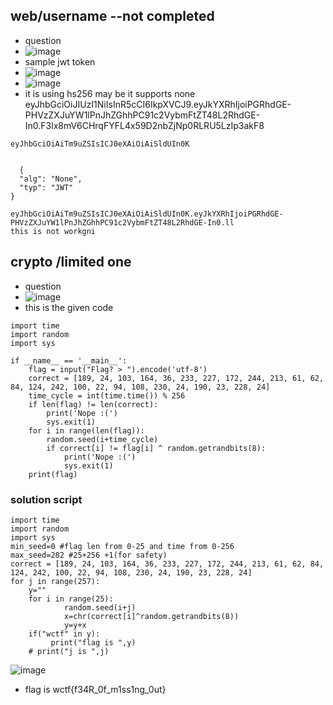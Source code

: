 ## web/username  --not completed
- question
- ![image](https://github.com/m0wn1ka/ctf_writeups/assets/127676379/5d1faee1-8209-476c-b1a0-4ad79f6e2572)
- sample jwt token
- ![image](https://github.com/m0wn1ka/ctf_writeups/assets/127676379/44b60a25-ddd7-40d1-a690-94de02c832d1)
- ![image](https://github.com/m0wn1ka/ctf_writeups/assets/127676379/0bb5e6e3-5677-4db7-9ced-5fbd4849299d)
- it is using hs256 may be it supports none
eyJhbGciOiJIUzI1NiIsInR5cCI6IkpXVCJ9.eyJkYXRhIjoiPGRhdGE-PHVzZXJuYW1lPnJhZGhhPC91c2VybmFtZT48L2RhdGE-In0.F3lx8mV6CHrqFYFL4x59D2nbZjNp0RLRU5LzIp3akF8
```
eyJhbGciOiAiTm9uZSIsICJ0eXAiOiAiSldUIn0K


  {
  "alg": "None",
  "typ": "JWT"
}

eyJhbGciOiAiTm9uZSIsICJ0eXAiOiAiSldUIn0K.eyJkYXRhIjoiPGRhdGE-PHVzZXJuYW1lPnJhZGhhPC91c2VybmFtZT48L2RhdGE-In0.ll
this is not workgni
```
## crypto /limited one
- question
- ![image](https://github.com/m0wn1ka/ctf_writeups/assets/127676379/bcdbb3db-91d6-4dd5-b6ac-606925ab58ca)
- this is the given code
```
import time
import random
import sys

if __name__ == '__main__':
    flag = input("Flag? > ").encode('utf-8')
    correct = [189, 24, 103, 164, 36, 233, 227, 172, 244, 213, 61, 62, 84, 124, 242, 100, 22, 94, 108, 230, 24, 190, 23, 228, 24]
    time_cycle = int(time.time()) % 256
    if len(flag) != len(correct):
        print('Nope :(')
        sys.exit(1)
    for i in range(len(flag)):
        random.seed(i+time_cycle)
        if correct[i] != flag[i] ^ random.getrandbits(8):
            print('Nope :(')
            sys.exit(1)
    print(flag)

```
### solution script
```
import time
import random
import sys
min_seed=0 #flag len from 0-25 and time from 0-256
max_seed=282 #25+256 +1(for safety)
correct = [189, 24, 103, 164, 36, 233, 227, 172, 244, 213, 61, 62, 84, 124, 242, 100, 22, 94, 108, 230, 24, 190, 23, 228, 24]
for j in range(257):  
    y=""
    for i in range(25):
            random.seed(i+j)
            x=chr(correct[i]^random.getrandbits(8))
            y=y+x
    if("wctf" in y):
         print("flag is ",y)
    # print("j is ",j)
```
![image](https://github.com/m0wn1ka/ctf_writeups/assets/127676379/7f6061b5-251a-4c5d-bd4f-290c28fc2f5a)
- flag is  wctf{f34R_0f_m1ss1ng_0ut}

